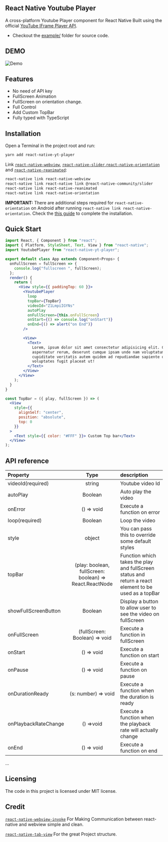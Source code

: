 ## React Native Youtube Player

A cross-platform Youtube Player component for React Native Built using the official [YouTube IFrame Player API](https://developers.google.com/youtube/iframe_api_reference).

- Checkout the [example/](https://github.com/barmej/react-native-youtube-player/tree/master/example) folder for source code.

## DEMO

![Demo](https://raw.githubusercontent.com/barmej/react-native-youtube-player/master/demo.gif)

## Features

- No need of API key
- FullScreen Animation
- FullScreen on orientation change.
- Full Control
- Add Custom TopBar
- Fully typed with TypeScript

## Installation

Open a Terminal in the project root and run:

```sh
yarn add react-native-yt-player
```

Link [`react-native-webview`](https://github.com/react-native-community/react-native-webview), [`react-native-slider`](https://github.com/react-native-community/react-native-slider),[`react-native-orientation`](https://github.com/yamill/react-native-orientation) and [`react-native-reanimated`](https://github.com/kmagiera/react-native-reanimated):

```sh
react-native link react-native-webview
react-native link react-native link @react-native-community/slider
react-native link react-native-reanimated
react-native link react-native-orientation
```

**IMPORTANT:** There are additional steps required for `react-native-orientation` on Android after running `react-native link react-native-orientation`. Check the [this guide](https://github.com/yamill/react-native-orientation#configuration) to complete the installation.

## Quick Start

```jsx
import React, { Component } from "react";
import { Platform, StyleSheet, Text, View } from "react-native";
import YoutubePlayer from "react-native-yt-player";

export default class App extends Component<Props> {
  onFullScreen = fullScreen => {
    console.log("fullscreen ", fullScreen);
  };
  render() {
    return (
      <View style={{ paddingTop: 60 }}>
        <YoutubePlayer
          loop
          topBar={TopBar}
          videoId="Z1LmpiIGYNs"
          autoPlay
          onFullScreen={this.onFullScreen}
          onStart={() => console.log("onStart")}
          onEnd={() => alert("on End")}
        />

        <View>
          <Text>
            Lorem, ipsum dolor sit amet consectetur adipisicing elit. Commodi,
            aspernatur rerum, deserunt cumque ipsam unde nam voluptatum tenetur
            cupiditate veritatis autem quidem ad repudiandae sapiente odit
            voluptates fugit placeat ut!
          </Text>
        </View>
      </View>
    );
  }
}

const TopBar = ({ play, fullScreen }) => (
  <View
    style={{
      alignSelf: "center",
      position: "absolute",
      top: 0
    }}
  >
    <Text style={{ color: "#FFF" }}> Custom Top bar</Text>
  </View>
);
```

## API reference
|   Property    |      Type     |  description  |
| :---          | :---:          |:---          |
| videoId(required)| string     | Youtube video Id  |
| autoPlay      |  Boolean      | Auto play the video |
  onError       |  () => void   |Execute a function on error     |
| loop(required)| Boolean   | Loop the video|
| style         | object        | You can pass this to override some default styles |
| topBar        | (play: boolean, fullScreen: boolean) => React.ReactNode  | Function which takes  the play and fullScreen status and return a react element to be used as a topBar   |
| showFullScreenButton| Boolean |   Display a button to allow user to see the video on fullScreen     |
| onFullScreen  | (fullScreen: Boolean) => void | Execute a function in fullScreen |
| onStart       | () => void    | Execute a function on start |
| onPause       | () => void   | Execute a function on pause   |
|onDurationReady| (s: number) => void    |Execute a function when the duration is ready |
|onPlaybackRateChange | () =>void |  Execute a function when the playback rate will actually change |
|onEnd          | () => void   | Execute a function on end |

  
...

## Licensing

The code in this project is licensed under MIT license.

## Credit

[`react-native-webview-invoke`](https://github.com/pinqy520/react-native-webview-invoke) For Making Communication between react-native and webview simple and clean.

[`react-native-tab-view`](https://github.com/react-native-community/react-native-tab-view) For the great Project structure.

